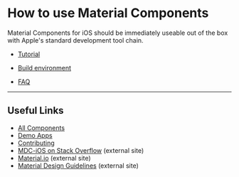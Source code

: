 <!--docs:
title:  "How to use Material Components"
layout: landing
section: howto
-->

# How to use Material Components

Material Components for iOS should be immediately useable out of the box with
Apple's standard development tool chain.

- [Tutorial](tutorial/)
  <!--{: .icon-guide }-->

- [Build environment](build-env/)
  <!--{: .icon-guide }-->

- [FAQ](faq/)
  <!--{: .icon-guide }-->
<!--{: .icon-list }-->

- - -

## Useful Links

- [All Components](../components/)
- [Demo Apps](../demos/)
- [Contributing](../contributing/)
- [MDC-iOS on Stack Overflow](https://www.stackoverflow.com/questions/tagged/material-components+ios) (external site)
- [Material.io](https://www.material.io) (external site)
- [Material Design Guidelines](https://material.google.com) (external site)


